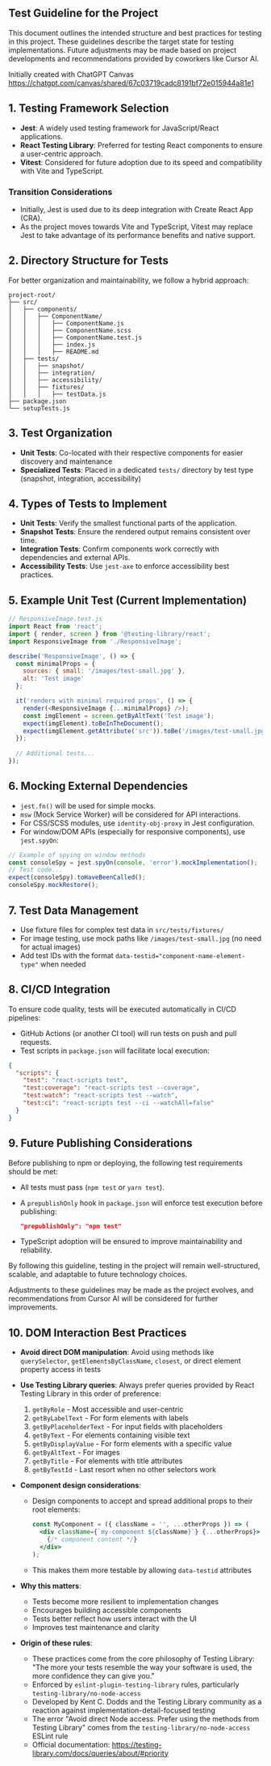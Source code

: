 ## Test Guideline for the Project

This document outlines the intended structure and best practices for testing in this project.
These guidelines describe the target state for testing implementations.
Future adjustments may be made based on project developments and recommendations provided by coworkers like Cursor AI.

Initially created with ChatGPT Canvas <https://chatgpt.com/canvas/shared/67c03719cadc8191bf72e015944a81e1>

## 1. Testing Framework Selection

- **Jest**: A widely used testing framework for JavaScript/React applications.
- **React Testing Library**: Preferred for testing React components to ensure a user-centric approach.
- **Vitest**: Considered for future adoption due to its speed and compatibility with Vite and TypeScript.

### Transition Considerations

- Initially, Jest is used due to its deep integration with Create React App (CRA).
- As the project moves towards Vite and TypeScript, Vitest may replace Jest to take advantage of its performance benefits and native support.

## 2. Directory Structure for Tests

For better organization and maintainability, we follow a hybrid approach:

```
project-root/
├── src/
│   ├── components/
│   │   ├── ComponentName/
│   │   │   ├── ComponentName.js
│   │   │   ├── ComponentName.scss
│   │   │   ├── ComponentName.test.js
│   │   │   ├── index.js
│   │   │   ├── README.md
│   ├── tests/
│   │   ├── snapshot/
│   │   ├── integration/
│   │   ├── accessibility/
│   │   ├── fixtures/
│   │   │   ├── testData.js
├── package.json
└── setupTests.js
```

## 3. Test Organization

- **Unit Tests**: Co-located with their respective components for easier discovery and maintenance
- **Specialized Tests**: Placed in a dedicated `tests/` directory by test type (snapshot, integration, accessibility)

## 4. Types of Tests to Implement

- **Unit Tests**: Verify the smallest functional parts of the application.
- **Snapshot Tests**: Ensure the rendered output remains consistent over time.
- **Integration Tests**: Confirm components work correctly with dependencies and external APIs.
- **Accessibility Tests**: Use `jest-axe` to enforce accessibility best practices.

## 5. Example Unit Test (Current Implementation)

```javascript
// ResponsiveImage.test.js
import React from 'react';
import { render, screen } from '@testing-library/react';
import ResponsiveImage from './ResponsiveImage';

describe('ResponsiveImage', () => {
  const minimalProps = {
    sources: { small: '/images/test-small.jpg' },
    alt: 'Test image'
  };

  it('renders with minimal required props', () => {
    render(<ResponsiveImage {...minimalProps} />);
    const imgElement = screen.getByAltText('Test image');
    expect(imgElement).toBeInTheDocument();
    expect(imgElement.getAttribute('src')).toBe('/images/test-small.jpg');
  });
  
  // Additional tests...
});
```

## 6. Mocking External Dependencies

- `jest.fn()` will be used for simple mocks.
- `msw` (Mock Service Worker) will be considered for API interactions.
- For CSS/SCSS modules, use `identity-obj-proxy` in Jest configuration.
- For window/DOM APIs (especially for responsive components), use `jest.spyOn`:

```javascript
// Example of spying on window methods
const consoleSpy = jest.spyOn(console, 'error').mockImplementation();
// Test code...
expect(consoleSpy).toHaveBeenCalled();
consoleSpy.mockRestore();
```

## 7. Test Data Management

- Use fixture files for complex test data in `src/tests/fixtures/`
- For image testing, use mock paths like `/images/test-small.jpg` (no need for actual images)
- Add test IDs with the format `data-testid="component-name-element-type"` when needed

## 8. CI/CD Integration

To ensure code quality, tests will be executed automatically in CI/CD pipelines:

- GitHub Actions (or another CI tool) will run tests on push and pull requests.
- Test scripts in `package.json` will facilitate local execution:

```json
{
  "scripts": {
    "test": "react-scripts test",
    "test:coverage": "react-scripts test --coverage",
    "test:watch": "react-scripts test --watch",
    "test:ci": "react-scripts test --ci --watchAll=false"
  }
}
```

## 9. Future Publishing Considerations

Before publishing to npm or deploying, the following test requirements should be met:

- All tests must pass (`npm test` or `yarn test`).
- A `prepublishOnly` hook in `package.json` will enforce test execution before publishing:
  
  ```json
  "prepublishOnly": "npm test"
  ```

- TypeScript adoption will be ensured to improve maintainability and reliability.

By following this guideline, testing in the project will remain well-structured, scalable, and adaptable to future technology choices.

Adjustments to these guidelines may be made as the project evolves, and recommendations from Cursor AI will be considered for further improvements.

## 10. DOM Interaction Best Practices

- **Avoid direct DOM manipulation**: Avoid using methods like `querySelector`, `getElementsByClassName`, `closest`, or direct element property access in tests
  
- **Use Testing Library queries**: Always prefer queries provided by React Testing Library in this order of preference:
  1. `getByRole` - Most accessible and user-centric
  2. `getByLabelText` - For form elements with labels
  3. `getByPlaceholderText` - For input fields with placeholders
  4. `getByText` - For elements containing visible text
  5. `getByDisplayValue` - For form elements with a specific value
  6. `getByAltText` - For images
  7. `getByTitle` - For elements with title attributes
  8. `getByTestId` - Last resort when no other selectors work

- **Component design considerations**:
  - Design components to accept and spread additional props to their root elements:
  
    ```jsx
    const MyComponent = ({ className = '', ...otherProps }) => (
      <div className={`my-component ${className}`} {...otherProps}>
        {/* component content */}
      </div>
    );
    ```

  - This makes them more testable by allowing `data-testid` attributes

- **Why this matters**:
  - Tests become more resilient to implementation changes
  - Encourages building accessible components
  - Tests better reflect how users interact with the UI
  - Improves test maintenance and clarity

- **Origin of these rules**:
  - These practices come from the core philosophy of Testing Library: "The more your tests resemble the way your software is used, the more confidence they can give you."
  - Enforced by `eslint-plugin-testing-library` rules, particularly `testing-library/no-node-access`
  - Developed by Kent C. Dodds and the Testing Library community as a reaction against implementation-detail-focused testing
  - The error "Avoid direct Node access. Prefer using the methods from Testing Library" comes from the `testing-library/no-node-access` ESLint rule
  - Official documentation: <https://testing-library.com/docs/queries/about/#priority>
